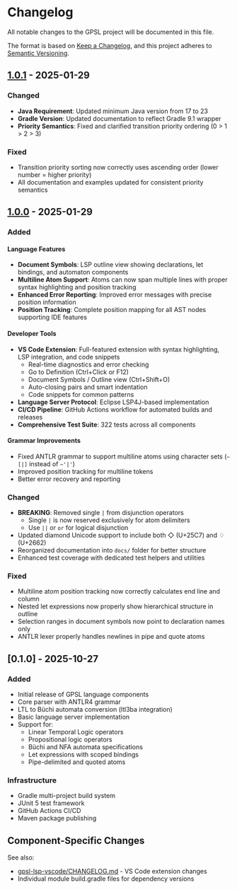 # Changelog

All notable changes to the GPSL project will be documented in this file.

The format is based on [Keep a Changelog](https://keepachangelog.com/en/1.0.0/),
and this project adheres to [Semantic Versioning](https://semver.org/spec/v2.0.0.html).

## [1.0.1] - 2025-01-29

### Changed
- **Java Requirement**: Updated minimum Java version from 17 to 23
- **Gradle Version**: Updated documentation to reflect Gradle 9.1 wrapper
- **Priority Semantics**: Fixed and clarified transition priority ordering (0 > 1 > 2 > 3)

### Fixed
- Transition priority sorting now correctly uses ascending order (lower number = higher priority)
- All documentation and examples updated for consistent priority semantics

## [1.0.0] - 2025-01-29

### Added

#### Language Features
- **Document Symbols**: LSP outline view showing declarations, let bindings, and automaton components
- **Multiline Atom Support**: Atoms can now span multiple lines with proper syntax highlighting and position tracking
- **Enhanced Error Reporting**: Improved error messages with precise position information
- **Position Tracking**: Complete position mapping for all AST nodes supporting IDE features

#### Developer Tools
- **VS Code Extension**: Full-featured extension with syntax highlighting, LSP integration, and code snippets
  - Real-time diagnostics and error checking
  - Go to Definition (Ctrl+Click or F12)
  - Document Symbols / Outline view (Ctrl+Shift+O)
  - Auto-closing pairs and smart indentation
  - Code snippets for common patterns
- **Language Server Protocol**: Eclipse LSP4J-based implementation
- **CI/CD Pipeline**: GitHub Actions workflow for automated builds and releases
- **Comprehensive Test Suite**: 322 tests across all components

#### Grammar Improvements
- Fixed ANTLR grammar to support multiline atoms using character sets (`~[|]` instead of `~'|'`)
- Improved position tracking for multiline tokens
- Better error recovery and reporting

### Changed

- **BREAKING**: Removed single `|` from disjunction operators
  - Single `|` is now reserved exclusively for atom delimiters
  - Use `||` or `or` for logical disjunction
- Updated diamond Unicode support to include both ◇ (U+25C7) and ♢ (U+2662)
- Reorganized documentation into `docs/` folder for better structure
- Enhanced test coverage with dedicated test helpers and utilities

### Fixed

- Multiline atom position tracking now correctly calculates end line and column
- Nested let expressions now properly show hierarchical structure in outline
- Selection ranges in document symbols now point to declaration names only
- ANTLR lexer properly handles newlines in pipe and quote atoms

## [0.1.0] - 2025-10-27

### Added

- Initial release of GPSL language components
- Core parser with ANTLR4 grammar
- LTL to Büchi automata conversion (ltl3ba integration)
- Basic language server implementation
- Support for:
  - Linear Temporal Logic operators
  - Propositional logic operators
  - Büchi and NFA automata specifications
  - Let expressions with scoped bindings
  - Pipe-delimited and quoted atoms

### Infrastructure

- Gradle multi-project build system
- JUnit 5 test framework
- GitHub Actions CI/CD
- Maven package publishing

## Component-Specific Changes

See also:
- [gpsl-lsp-vscode/CHANGELOG.md](gpsl-lsp-vscode/CHANGELOG.md) - VS Code extension changes
- Individual module build.gradle files for dependency versions

[1.0.1]: https://github.com/plug-obp/gpsl-java/releases/tag/v1.0.1
[1.0.0]: https://github.com/plug-obp/gpsl-java/releases/tag/v1.0.0
